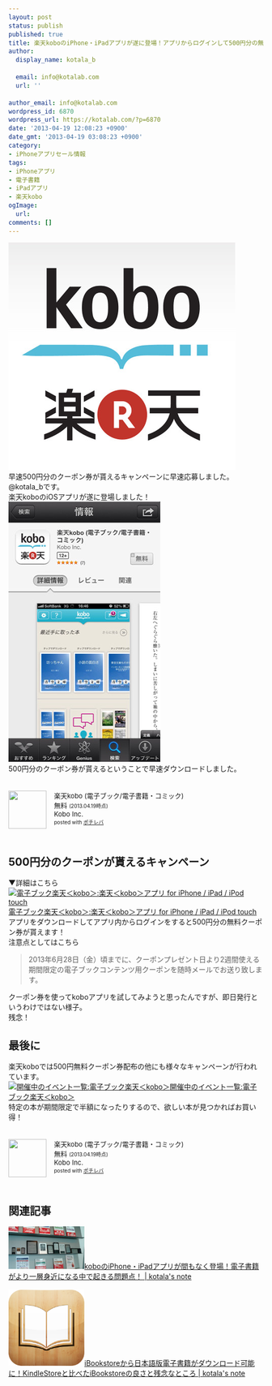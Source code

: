 ```yaml
---
layout: post
status: publish
published: true
title: 楽天koboのiPhone・iPadアプリが遂に登場！アプリからログインして500円分の無料クーポンをGET！
author:
  display_name: kotala_b

  email: info@kotalab.com
  url: ''

author_email: info@kotalab.com
wordpress_id: 6870
wordpress_url: https://kotalab.com/?p=6870
date: '2013-04-19 12:08:23 +0900'
date_gmt: '2013-04-19 03:08:23 +0900'
category:
- iPhoneアプリセール情報
tags:
- iPhoneアプリ
- 電子書籍
- iPadアプリ
- 楽天kobo
ogImage:
  url:
comments: []
---
```

<p><img src="/wp-content/uploads/rakutenkobo_130419-448x448.jpg" alt="rakutenkobo_130419" width="448" height="448" class="alignnone size-large wp-image-6872" /><br />
早速500円分のクーポン券が貰えるキャンペーンに早速応募しました。@kotala_bです。<br />
楽天koboのiOSアプリが遂に登場しました！<br />
<img src="/wp-content/uploads/rakutenkobo_130419_01-300x513.jpg" alt="rakutenkobo_130419_01" width="300" height="513" class="alignnone size-medium wp-image-6873" /><br />
500円分のクーポン券が貰えるということで早速ダウンロードしました。</p>
<div class="pochireba" style="text-align:left;font-size:small;padding:20px 0;/zoom: 1;overflow: hidden;"><span class="removed_link" title="click.linksynergy.com/fs-bin/click?id=d2yYUp776R4&amp;subid=&amp;offerid=94348.1&amp;type=3&amp;tmpid=3910&amp;RD_PARM1=https%253A%252F%252Fitunes.apple.com%252Fjp%252Fapp%252Fle-tiankobo-dian-zibukku-dian%252Fid627457804%253Fmt%253D8%2526uo%253D4"><img src="http://a1994.phobos.apple.com/us/r1000/106/Purple/v4/e6/af/b6/e6afb6d1-ce3f-3fe3-50b1-e78bb1d818d9/mzl.tsvwcgqk.png" width="75" height="75" style="float:left;margin:0 15px 0 0;" class="pochi_img" ></span>
<div class="pochi_info" style="text-align:left;/zoom: 1;overflow: hidden;">
<div class="pochi_name"><span class="removed_link" title="click.linksynergy.com/fs-bin/click?id=d2yYUp776R4&amp;subid=&amp;offerid=94348.1&amp;type=3&amp;tmpid=3910&amp;RD_PARM1=https%253A%252F%252Fitunes.apple.com%252Fjp%252Fapp%252Fle-tiankobo-dian-zibukku-dian%252Fid627457804%253Fmt%253D8%2526uo%253D4">楽天kobo (電子ブック/電子書籍・コミック)</span></div>
<div class="pochi_price" style="display:inline;">無料</div>
<div class="pochi_time" style="font-size:x-small;display:inline;">(2013.04.19時点)</div>
<div class="pochi_seller"><span class="removed_link" title="click.linksynergy.com/fs-bin/click?id=d2yYUp776R4&amp;subid=&amp;offerid=94348.1&amp;type=3&amp;tmpid=3910&amp;RD_PARM1=https%253A%252F%252Fitunes.apple.com%252Fjp%252Fartist%252Fkobo-inc.%252Fid301259486%253Fuo%253D4">Kobo Inc.</span></div>
<div class="pochi_post" style="font-size:x-small;">posted with <a href="https://pochireba.com">ポチレバ</a></div>
</div>
<div class="pochireba-footer" style="clear: left"></div>
</div>
<!--more-->
<h2>500円分のクーポンが貰えるキャンペーン</h2>
<p>▼詳細はこちら<br />
<a href="http://kobo.rakuten.co.jp/application/ios/?scid=wi_kb_application" target="_blank"><img  class="alignleft" src="https://capture.heartrails.com/150x130?http://kobo.rakuten.co.jp/application/ios/?scid=wi_kb_application" alt="電子ブック楽天＜kobo＞:楽天＜kobo＞アプリ for iPhone / iPad / iPod touch" width="150" height="130" /></a><a href="http://kobo.rakuten.co.jp/application/ios/?scid=wi_kb_application" target="_blank">電子ブック楽天＜kobo＞:楽天＜kobo＞アプリ for iPhone / iPad / iPod touch</a><a href="https://b.hatena.ne.jp/entry/http://kobo.rakuten.co.jp/application/ios/?scid=wi_kb_application" target="_blank"><img border="0" src="https://b.hatena.ne.jp/entry/image/http://kobo.rakuten.co.jp/application/ios/?scid=wi_kb_application" alt="" /></a><br style="clear:both;" />アプリをダウンロードしてアプリ内からログインをすると500円分の無料クーポン券が貰えます！<br />
注意点としてはこちら</p>
<blockquote><p>2013年6月28日（金）頃までに、クーポンプレゼント日より2週間使える期間限定の電子ブックコンテンツ用クーポンを随時メールでお送り致します。</p></blockquote>
<p>クーポン券を使ってkoboアプリを試してみようと思ったんですが、即日発行というわけではない様子。<br />
残念！</p>
<h2>最後に</h2>
<p>楽天koboでは500円無料クーポン券配布の他にも様々なキャンペーンが行われています。<br />
<a href="http://kobo.rakuten.co.jp/event/" target="_blank"><img  class="alignleft" src="https://capture.heartrails.com/150x130?http://kobo.rakuten.co.jp/event/" alt="開催中のイベント一覧:電子ブック楽天＜kobo＞" width="150" height="130" /></a><a href="http://kobo.rakuten.co.jp/event/" target="_blank">開催中のイベント一覧:電子ブック楽天＜kobo＞</a><a href="https://b.hatena.ne.jp/entry/http://kobo.rakuten.co.jp/event/" target="_blank"><img border="0" src="https://b.hatena.ne.jp/entry/image/http://kobo.rakuten.co.jp/event/" alt="" /></a><br style="clear:both;" />特定の本が期間限定で半額になったりするので、欲しい本が見つかればお買い得！</p>
<div class="pochireba" style="text-align:left;font-size:small;padding:20px 0;/zoom: 1;overflow: hidden;"><span class="removed_link" title="click.linksynergy.com/fs-bin/click?id=d2yYUp776R4&amp;subid=&amp;offerid=94348.1&amp;type=3&amp;tmpid=3910&amp;RD_PARM1=https%253A%252F%252Fitunes.apple.com%252Fjp%252Fapp%252Fle-tiankobo-dian-zibukku-dian%252Fid627457804%253Fmt%253D8%2526uo%253D4"><img src="http://a1994.phobos.apple.com/us/r1000/106/Purple/v4/e6/af/b6/e6afb6d1-ce3f-3fe3-50b1-e78bb1d818d9/mzl.tsvwcgqk.png" width="75" height="75" style="float:left;margin:0 15px 0 0;" class="pochi_img" ></span>
<div class="pochi_info" style="text-align:left;/zoom: 1;overflow: hidden;">
<div class="pochi_name"><span class="removed_link" title="click.linksynergy.com/fs-bin/click?id=d2yYUp776R4&amp;subid=&amp;offerid=94348.1&amp;type=3&amp;tmpid=3910&amp;RD_PARM1=https%253A%252F%252Fitunes.apple.com%252Fjp%252Fapp%252Fle-tiankobo-dian-zibukku-dian%252Fid627457804%253Fmt%253D8%2526uo%253D4">楽天kobo (電子ブック/電子書籍・コミック)</span></div>
<div class="pochi_price" style="display:inline;">無料</div>
<div class="pochi_time" style="font-size:x-small;display:inline;">(2013.04.19時点)</div>
<div class="pochi_seller"><span class="removed_link" title="click.linksynergy.com/fs-bin/click?id=d2yYUp776R4&amp;subid=&amp;offerid=94348.1&amp;type=3&amp;tmpid=3910&amp;RD_PARM1=https%253A%252F%252Fitunes.apple.com%252Fjp%252Fartist%252Fkobo-inc.%252Fid301259486%253Fuo%253D4">Kobo Inc.</span></div>
<div class="pochi_post" style="font-size:x-small;">posted with <a href="https://pochireba.com">ポチレバ</a></div>
</div>
<div class="pochireba-footer" style="clear: left"></div>
</div>
<h2 class="rele">関連記事</h2>
<p><a href="/app-kobo" target="_blank"><img  class="alignleft" src="/wp-content/uploads/ipadmini_121028.jpg" alt="koboのiPhone・iPadアプリが間もなく登場！電子書籍がより一層身近になる中で起きる問題点！ | kotala's note" width="150" /></a><a href="/app-kobo" target="_blank">koboのiPhone・iPadアプリが間もなく登場！電子書籍がより一層身近になる中で起きる問題点！ | kotala's note</a><br style="clear:both;" /><br />
<a href="/iBookstore-compare-kindlestore" target="_blank"><img  class="alignleft" src="/wp-content/uploads/ibooks_130306-448x448.png" alt="iBookstoreから日本語版電子書籍がダウンロード可能に！KindleStoreと比べたiBookstoreの良さと残念なところ | kotala's note" width="150" /></a><a href="/iBookstore-compare-kindlestore" target="_blank">iBookstoreから日本語版電子書籍がダウンロード可能に！KindleStoreと比べたiBookstoreの良さと残念なところ | kotala's note</a><br style="clear:both;" /></p>
